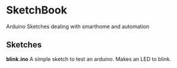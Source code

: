 # SketchBook
Arduino Sketches dealing with smarthome and automation


Sketches
-------------
**blink.ino**
A simple sketch to test an arduino.  Makes an LED to blink.